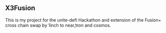 ## X3Fusion

This is my project for the unite-defi Hackathon and extension of the Fusion+ cross chain swap by 1inch to near,tron and cosmos. 

